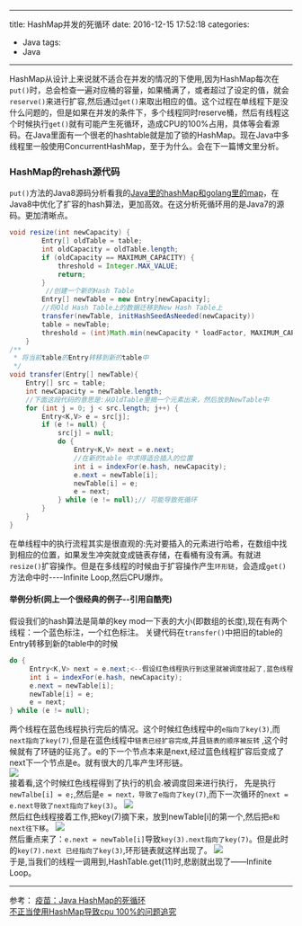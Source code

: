 ---
title: HashMap并发的死循环
date: 2016-12-15 17:52:18
categories: 
- Java
tags: 
- Java
---
HashMap从设计上来说就不适合在并发的情况的下使用,因为HashMap每次在`put()`时，总会检查一遍对应桶的容量，如果桶满了，或者超过了设定的值，就会`reserve()`来进行扩容,然后通过`get()`来取出相应的值。这个过程在单线程下是没什么问题的，但是如果在并发的条件下，多个线程同时reserve桶，然后有线程这个时候执行`get()`就有可能产生死循环，造成CPU的100%占用，具体等会看源码。在Java里面有一个很老的hashtable就是加了锁的HashMap。现在Java中多线程里一般使用ConcurrentHashMap，至于为什么。会在下一篇博文里分析。
### HashMap的rehash源代码  
`put()`方法的Java8源码分析看我的[Java里的hashMap和golang里的map](https://fluge.github.io/2016/12/05/Java%E9%87%8C%E7%9A%84hasMap%E5%92%8Cgolang%E9%87%8C%E7%9A%84map/)，在Java8中优化了扩容的hash算法，更加高效。在这分析死循环用的是Java7的源码。更加清晰点。
<!--more-->

```java
void resize(int newCapacity) {
        Entry[] oldTable = table;
        int oldCapacity = oldTable.length;
        if (oldCapacity == MAXIMUM_CAPACITY) {
            threshold = Integer.MAX_VALUE;
            return;
        }
         //创建一个新的Hash Table
        Entry[] newTable = new Entry[newCapacity];
        //将Old Hash Table上的数据迁移到New Hash Table上
        transfer(newTable, initHashSeedAsNeeded(newCapacity))
        table = newTable;
        threshold = (int)Math.min(newCapacity * loadFactor, MAXIMUM_CAPACITY + 1);
    }
/**
 * 将当前table的Entry转移到新的table中
 */
void transfer(Entry[] newTable){
    Entry[] src = table;
    int newCapacity = newTable.length;
    //下面这段代码的意思是:从OldTable里摘一个元素出来，然后放到NewTable中
    for (int j = 0; j < src.length; j++) {
        Entry<K,V> e = src[j];
        if (e != null) {
            src[j] = null;
            do {
                Entry<K,V> next = e.next;
                //在新的table 中求得适合插入的位置
                int i = indexFor(e.hash, newCapacity);
                e.next = newTable[i];
                newTable[i] = e;
                e = next;
            } while (e != null);// 可能导致死循环
        }
    }
}
```
在单线程中的执行流程其实是很直观的:先对要插入的元素进行哈希，在数组中找到相应的位置，如果发生冲突就变成链表存储，在看桶有没有满。有就进`resize()`扩容操作。但是在多线程的时候由于扩容操作产生`环形链`，会造成`get()`方法命中时----Infinite Loop,然后CPU爆炸。  
#### 举例分析(网上一个很经典的例子--引用自酷壳)  
假设我们的hash算法是简单的key mod一下表的大小(即数组的长度),现在有两个线程：一个蓝色标注，一个红色标注。
关键代码在`transfer()`中把旧的table的Entry转移到新的table中的时候

```java
do {
     Entry<K,V> next = e.next;<--假设红色线程执行到这里就被调度挂起了,蓝色线程全部执行
     int i = indexFor(e.hash, newCapacity);
     e.next = newTable[i];
     newTable[i] = e;
     e = next;
} while (e != null);
```
两个线程在蓝色线程执行完后的情况。这个时候红色线程中的`e指向了key(3)`,而`next指向了key(7)`,但是在蓝色线程中`链表已经扩容完成`,并且`链表的顺序被反转` ,这个时候就有了环链的征兆了。e的下一个节点本来是next,经过蓝色线程扩容后变成了next下一个节点是e。就有很大的几率产生环形链。  
![](http://ofa8x9gy9.bkt.clouddn.com/JAVA%20HASHMAP%E7%9A%84%E6%AD%BB%E5%BE%AA%E7%8E%AF.jpg)  
接着看,这个时候红色线程得到了执行的机会.被调度回来进行执行，
先是执行`newTalbe[i] = e;`,然后是`e = next，导致了e指向了key(7)`,而下一次循环的`next = e.next导致了next指向了key(3)`。
![](http://ofa8x9gy9.bkt.clouddn.com/HashMap03.jpg)  
然后红色线程接着工作,把key(7)摘下来，放到newTable[i]的第一个,然后把`e和next往下移`。
![](http://ofa8x9gy9.bkt.clouddn.com/HashMap04.jpg)   
然后重点来了：`e.next = newTable[i]`导致`key(3).next指向了key(7)`。但是此时的`key(7).next 已经指向了key(3)`,环形链表就这样出现了。
![](http://ofa8x9gy9.bkt.clouddn.com/HashMap05.jpg)     
于是,当我们的线程一调用到,HashTable.get(11)时,悲剧就出现了——Infinite Loop。

---
参考：
[疫苗：Java HashMap的死循环](http://coolshell.cn/articles/9606.html)  
[不正当使用HashMap导致cpu 100%的问题追究](http://ifeve.com/hashmap-infinite-loop/) 